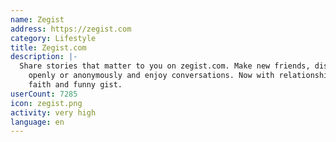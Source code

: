 ```yaml
---
name: Zegist
address: https://zegist.com
category: Lifestyle
title: Zegist.com
description: |-
  Share stories that matter to you on zegist.com. Make new friends, discuss your opinions
    openly or anonymously and enjoy conversations. Now with relationships, news, health,
    faith and funny gist.
userCount: 7285
icon: zegist.png
activity: very high
language: en
---
```

